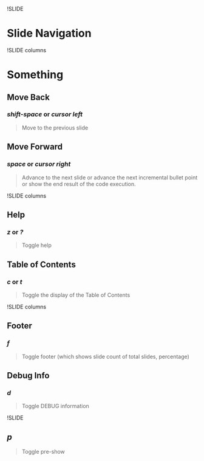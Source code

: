 !SLIDE

# Slide Navigation

!SLIDE columns

# Something

## Move Back

### *shift-space* or *cursor left*

> Move to the previous slide

## Move Forward

### *space* or *cursor right*

> Advance to the next slide or advance the next incremental bullet point
or show the end result of the code execution.

!SLIDE columns

## Help

### *z* or *?*

> Toggle help

## Table of Contents

### *c* or *t*

> Toggle the display of the Table of Contents

!SLIDE columns

## Footer

### *f*

> Toggle footer (which shows slide count of total slides, percentage)

## Debug Info

### *d*

> Toggle DEBUG information

!SLIDE

## *p*

> Toggle pre-show
